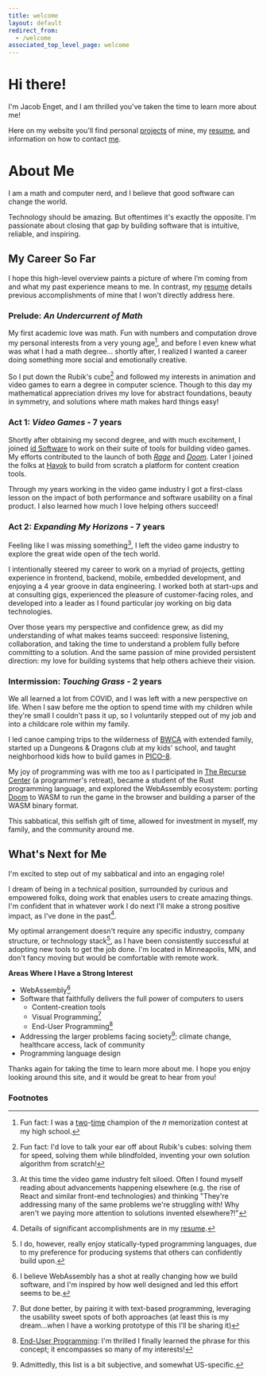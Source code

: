 ```yaml
---
title: welcome
layout: default
redirect_from:
  - /welcome
associated_top_level_page: welcome
---
```


<div id="aboutMe" markdown="1">

# Hi there!

I'm Jacob Enget, and I am thrilled you've taken the time to learn more about me!

Here on my website you'll find personal [projects](/projects) of mine, my [resume](/resume), and information on how
to contact [me](/contact).

# About Me

I am a math and computer nerd, and I believe that good software can change the world.

Technology should be amazing. But oftentimes it's exactly the opposite.
I'm passionate about closing that gap by building software that is intuitive, reliable, and inspiring.

## My Career So Far

I hope this high-level overview paints a picture of where I’m coming from and what my past experience means to me. In contrast, my [resume](/resume) details previous accomplishments of mine that I won't directly address here.

### Prelude: *An Undercurrent of Math*
My first academic love was math.
Fun with numbers and computation drove my personal interests from a very young age[^1], and before I even knew what was what I had a math degree...
shortly after, I realized I wanted a career doing something more social and emotionally creative.

So I put down the Rubik's cube[^2] and followed my interests in animation and video games to earn a degree in computer science.
Though to this day my mathematical appreciation drives my love for abstract foundations, beauty in symmetry, and solutions where math makes hard things easy!

### Act 1: *Video Games* - 7 years
Shortly after obtaining my second degree, and with much excitement, I joined [id Software](http://www.idsoftware.com/) to work on their suite of tools for building video games.
My efforts contributed to the launch of both [*Rage*](https://en.wikipedia.org/wiki/Rage_(video_game)) and [*Doom*](https://en.wikipedia.org/wiki/Doom_(2016_video_game)).
Later I joined the folks at [Havok](http://www.havok.com/) to build from scratch a platform for content creation tools.

Through my years working in the video game industry I got a first-class lesson on the impact of both performance and software usability on a final product.
I also learned how much I love helping others succeed!

### Act 2: *Expanding My Horizons* - 7 years
Feeling like I was missing something[^3], I left the video game industry to explore the great wide open of the tech world.

I intentionally steered my career to work on a myriad of projects, getting experience in frontend, backend, mobile, embedded development, and enjoying a 4 year groove in data engineering.
I worked both at start-ups and at consulting gigs, experienced the pleasure of customer-facing roles, and developed into a leader as I found particular joy working on big data technologies.

Over those years my perspective and confidence grew, as did my understanding of what makes teams succeed: responsive listening, collaboration, and taking the time to understand a problem fully before committing to a solution.
And the same passion of mine provided persistent direction: my love for building systems that help others achieve their vision.

### Intermission: *Touching Grass* - 2 years
We all learned a lot from COVID, and I was left with a new perspective on life.
When I saw before me the option to spend time with my children while they're small I couldn't pass it up, so I voluntarily stepped out of my job and into a childcare role within my family.

I led canoe camping trips to the wilderness of [BWCA](https://www.fs.usda.gov/recarea/superior/recarea/?recid=84168) with extended family, started up a Dungeons & Dragons club at my kids' school, and taught neighborhood kids how to build games in [PICO-8](https://www.lexaloffle.com/pico-8.php).

My joy of programming was with me too as I participated in [The Recurse Center](https://www.recurse.com/) (a programmer's retreat), 
became a student of the Rust programming language, 
and explored the WebAssembly ecosystem: porting [Doom](https://en.wikipedia.org/wiki/Doom_(1993_video_game)) to WASM to run the game in the browser and building a parser of the WASM binary format.

This sabbatical, this selfish gift of time, allowed for investment in myself, my family, and the community around me.

## What's Next for Me

I'm excited to step out of my sabbatical and into an engaging role!

I dream of being in a technical position, surrounded by curious and empowered folks, doing work that enables users to create amazing things.
I'm confident that in whatever work I do next I'll make a strong positive impact, as I've done in the past[^9]. 

My optimal arrangement doesn't require any specific industry, company structure, or technology stack[^4], as I have been consistently successful at adopting new tools to get the job done.
I'm located in Minneapolis, MN, and don't fancy moving but would be comfortable with remote work.

**Areas Where I Have a Strong Interest**

- WebAssembly[^7]
- Software that faithfully delivers the full power of computers to users
  - Content-creation tools
  - Visual Programming[^5]
  - End-User Programming[^6]
- Addressing the larger problems facing society[^8]: climate change, healthcare access, lack of community
- Programming language design

Thanks again for taking the time to learn more about me. I hope you enjoy looking around this site, and it would be great to hear from you!

### Footnotes

[^1]: Fun fact: I was a [two](https://www.edweek.org/education/news-in-brief/1999/05)-[time](https://web.archive.org/web/20240814230250/https://www.orlandosentinel.com/2000/03/19/5005-digits-of-pi-are-part-of-students-memories/) champion of the 𝜋 memorization contest at my high school.
[^2]: Fun fact: I'd love to talk your ear off about Rubik's cubes: solving them for speed, solving them while blindfolded, inventing your own solution algorithm from scratch!
[^3]: At this time the video game industry felt siloed. Often I found myself reading about advancements happening elsewhere (e.g. the rise of React and similar front-end technologies) and thinking "They're addressing many of the same problems we're struggling with! Why aren't we paying more attention to solutions invented elsewhere?!"
[^4]: I do, however, really enjoy statically-typed programming languages, due to my preference for producing systems that others can confidently build upon.
[^5]: But done better, by pairing it with text-based programming, leveraging the usability sweet spots of both approaches (at least this is my dream...when I have a working prototype of this I'll be sharing it)
[^6]: [End-User Programming](https://www.inkandswitch.com/end-user-programming/): I'm thrilled I finally learned the phrase for this concept; it encompasses so many of my interests!
[^7]: I believe WebAssembly has a shot at really changing how we build software, and I'm inspired by how well designed and led this effort seems to be. 
[^8]: Admittedly, this list is a bit subjective, and somewhat US-specific.
[^9]: Details of significant accomplishments are in my [resume](/resume).

</div>
